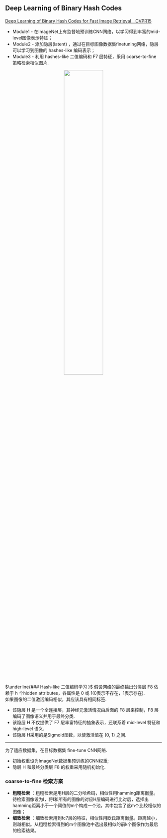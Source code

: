 ## Deep Learning of Binary Hash Codes
[Deep Learning of Binary Hash Codes for Fast Image Retrieval　CVPR15](https://www.cv-foundation.org/openaccess/content_cvpr_workshops_2015/W03/papers/Lin_Deep_Learning_of_2015_CVPR_paper.pdf)
* Module1 - 在ImageNet上有监督地预训练CNN网络，以学习得到丰富的mid-level图像表示特征； 
* Module2 - 添加隐层(latent) ，通过在目标图像数据集finetuning网络，隐层可以学习到图像的 hashes-like 编码表示；
* Module3 - 利用 hashes-like 二值编码和 F7 层特征，采用 coarse-to-fine 策略检索相似图片.

<div align=center><img width=50% height=50% src="https://img-blog.csdn.net/20180518233641116?watermark/2/text/aHR0cHM6Ly9ibG9nLmNzZG4ubmV0L29KaU1vRGVZZTEyMzQ1/font/5a6L5L2T/fontsize/400/fill/I0JBQkFCMA==/dissolve/70"/></div> 

$\underline{### Hash-like 二值编码学习 }$
假设网络的最终输出分类层 F8 依赖于 h 个hidden attributes，各属性是 0 或 1(0表示不存在，1表示存在).  
如果图像的二值激活编码相似，其应该具有相同标签.
- 该隐层 H 是一个全连接层，其神经元激活情况由后面的 F8 层来控制，F8 层编码了图像语义并用于最终分类.
- 该隐层 H 不仅提供了 F7 层丰富特征的抽象表示，还联系着 mid-level 特征和 high-level 语义.
- 该隐层 H采用的是Sigmoid函数，以使激活值在 {0, 1} 之间.  
----
为了适应数据集，在目标数据集 fine-tune CNN网络.
- 初始权重设为ImageNet数据集预训练的CNN权重;
- 隐层 H 和最终分类层 F8 的权重采用随机初始化.  

### coarse-to-fine 检索方案  
- **粗糙检索** ：粗糙检索是用H层的二分哈希码，相似性用hamming距离衡量。待检索图像设为I，将I和所有的图像的对应H层编码进行比对后，选择出hamming距离小于一个阈值的m个构成一个池，其中包含了这m个比较相似的图像；  
- **细致检索** ：细致检索用到fc7层的特征，相似性用欧氏距离衡量。距离越小，则越相似。从粗糙检索得到的m个图像池中选出最相似的前k个图像作为最后的检索结果。
